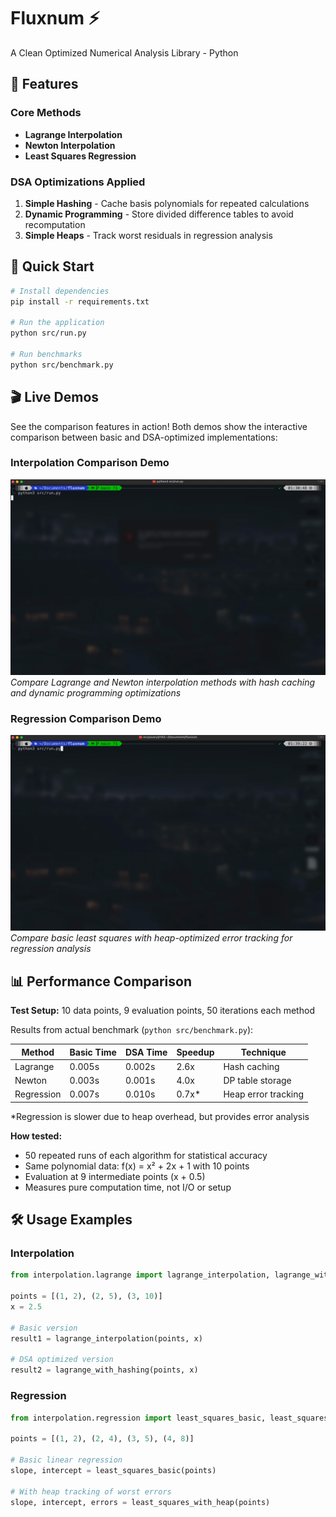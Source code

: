 # Fluxnum ⚡️

A Clean Optimized Numerical Analysis Library - Python

## 🎯 Features

### Core Methods

-   **Lagrange Interpolation**
-   **Newton Interpolation**
-   **Least Squares Regression**

### DSA Optimizations Applied

1. **Simple Hashing** - Cache basis polynomials for repeated calculations
2. **Dynamic Programming** - Store divided difference tables to avoid recomputation
3. **Simple Heaps** - Track worst residuals in regression analysis

## 🚀 Quick Start

```bash
# Install dependencies
pip install -r requirements.txt

# Run the application
python src/run.py

# Run benchmarks
python src/benchmark.py
```

## 🎬 Live Demos

See the comparison features in action! Both demos show the interactive comparison between basic and DSA-optimized implementations:

### Interpolation Comparison Demo

![Interpolation Demo](assets/interpolation-demo.gif)
_Compare Lagrange and Newton interpolation methods with hash caching and dynamic programming optimizations_

### Regression Comparison Demo

![Regression Demo](assets/regression-demo.gif)
_Compare basic least squares with heap-optimized error tracking for regression analysis_

## 📊 Performance Comparison

**Test Setup:** 10 data points, 9 evaluation points, 50 iterations each method

Results from actual benchmark (`python src/benchmark.py`):

| Method     | Basic Time | DSA Time | Speedup | Technique           |
| ---------- | ---------- | -------- | ------- | ------------------- |
| Lagrange   | 0.005s     | 0.002s   | 2.6x    | Hash caching        |
| Newton     | 0.003s     | 0.001s   | 4.0x    | DP table storage    |
| Regression | 0.007s     | 0.010s   | 0.7x\*  | Heap error tracking |

\*Regression is slower due to heap overhead, but provides error analysis

**How tested:**

-   50 repeated runs of each algorithm for statistical accuracy
-   Same polynomial data: f(x) = x² + 2x + 1 with 10 points
-   Evaluation at 9 intermediate points (x + 0.5)
-   Measures pure computation time, not I/O or setup

## 🛠 Usage Examples

### Interpolation

```python
from interpolation.lagrange import lagrange_interpolation, lagrange_with_hashing

points = [(1, 2), (2, 5), (3, 10)]
x = 2.5

# Basic version
result1 = lagrange_interpolation(points, x)

# DSA optimized version
result2 = lagrange_with_hashing(points, x)
```

### Regression

```python
from interpolation.regression import least_squares_basic, least_squares_with_heap

points = [(1, 2), (2, 4), (3, 5), (4, 8)]

# Basic linear regression
slope, intercept = least_squares_basic(points)

# With heap tracking of worst errors
slope, intercept, errors = least_squares_with_heap(points)
```
